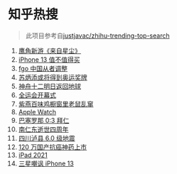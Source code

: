 # 知乎热搜

> 此项目参考自[justjavac/zhihu-trending-top-search](https://github.com/justjavac/zhihu-trending-top-search/blob/main/utils.ts)

<!-- BEGIN -->
  <!-- 最后更新时间:Thu Sep 16 2021 09:10:25 GMT+0000 (Coordinated Universal Time) -->
  1. [鹰角新游《来自星尘》](https://www.zhihu.com/search?q=来自星尘)
1. [iPhone 13 值不值得买](https://www.zhihu.com/search?q=iphone13)
1. [fgo 中国从者调整](https://www.zhihu.com/search?q=fgo)
1. [苏炳添或将得到奥运奖牌 ](https://www.zhihu.com/search?q=苏炳添)
1. [神舟十二明日返回地球](https://www.zhihu.com/search?q=神舟十二)
1. [全运会开幕式](https://www.zhihu.com/search?q=全运会)
1. [紫燕百味鸡橱窗里老鼠乱窜](https://www.zhihu.com/search?q=紫燕百味鸡)
1. [Apple Watch](https://www.zhihu.com/search?q=appleWatch)
1. [巴塞罗那 0:3 拜仁](https://www.zhihu.com/search?q=拜仁)
1. [南仁东逝世四周年](https://www.zhihu.com/search?q=南仁东)
1. [四川泸县 6.0 级地震](https://www.zhihu.com/search?q=泸县)
1. [ 120 万国产抗癌神药上市](https://www.zhihu.com/search?q=国产抗癌神药)
1. [iPad 2021](https://www.zhihu.com/search?q=ipad2021)
1. [三星嘲讽 iPhone 13](https://www.zhihu.com/search?q=三星嘲讽iPhone)
  <!-- END -->